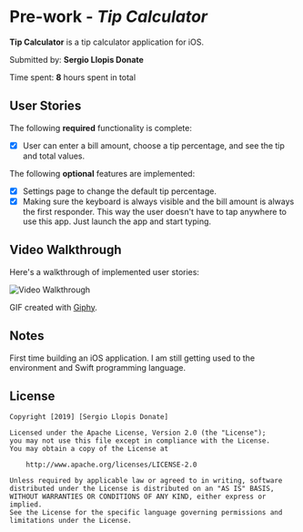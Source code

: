 # Pre-work - *Tip Calculator*

**Tip Calculator** is a tip calculator application for iOS.

Submitted by: **Sergio Llopis Donate**

Time spent: **8** hours spent in total

## User Stories

The following **required** functionality is complete:

* [x] User can enter a bill amount, choose a tip percentage, and see the tip and total values.

The following **optional** features are implemented:
* [x] Settings page to change the default tip percentage.
* [x] Making sure the keyboard is always visible and the bill amount is always the first responder. This way the user doesn't have to tap anywhere to use this app. Just launch the app and start typing.

## Video Walkthrough 

Here's a walkthrough of implemented user stories:

<img src='https://media.giphy.com/media/fx2fSvQ7lSqNAnMlpO/giphy.gif' title='Video Walkthrough' width='' alt='Video Walkthrough' />

GIF created with [Giphy](https://giphy.com).

## Notes

First time building an iOS application. I am still getting used to the environment and Swift programming language.

## License

    Copyright [2019] [Sergio Llopis Donate]

    Licensed under the Apache License, Version 2.0 (the "License");
    you may not use this file except in compliance with the License.
    You may obtain a copy of the License at

        http://www.apache.org/licenses/LICENSE-2.0

    Unless required by applicable law or agreed to in writing, software
    distributed under the License is distributed on an "AS IS" BASIS,
    WITHOUT WARRANTIES OR CONDITIONS OF ANY KIND, either express or implied.
    See the License for the specific language governing permissions and
    limitations under the License.
